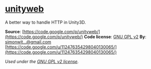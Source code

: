 # [unityweb](https://code.google.com/p/unityweb/)
A better way to handle HTTP in Unity3D.

**Source**: [https://code.google.com/p/unityweb/](https://code.google.com/p/unityweb/)
**Code license**: [GNU GPL v2](http://www.gnu.org/licenses/old-licenses/gpl-2.0.html)
**By**: simonwit...@gmail.com [https://code.google.com/u/112476354298040130065/](https://code.google.com/u/112476354298040130065/)

_Used under the [GNU GPL v2 license](http://www.gnu.org/licenses/old-licenses/gpl-2.0.html)._